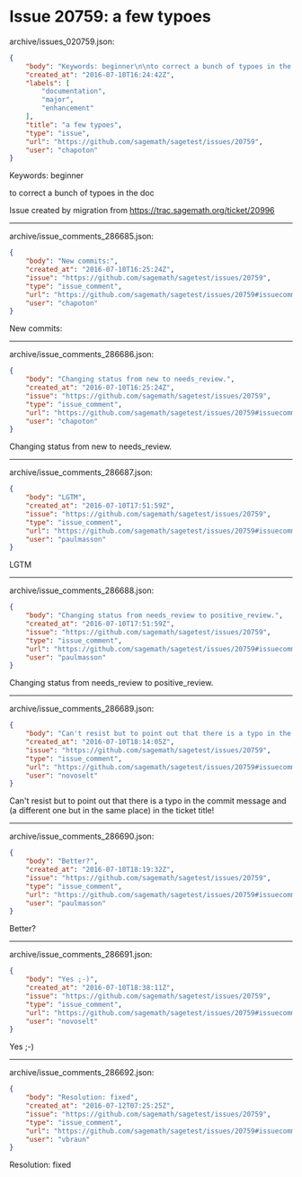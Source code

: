 # Issue 20759: a few typoes

archive/issues_020759.json:
```json
{
    "body": "Keywords: beginner\n\nto correct a bunch of typoes in the doc\n\nIssue created by migration from https://trac.sagemath.org/ticket/20996\n\n",
    "created_at": "2016-07-10T16:24:42Z",
    "labels": [
        "documentation",
        "major",
        "enhancement"
    ],
    "title": "a few typoes",
    "type": "issue",
    "url": "https://github.com/sagemath/sagetest/issues/20759",
    "user": "chapoton"
}
```
Keywords: beginner

to correct a bunch of typoes in the doc

Issue created by migration from https://trac.sagemath.org/ticket/20996





---

archive/issue_comments_286685.json:
```json
{
    "body": "New commits:",
    "created_at": "2016-07-10T16:25:24Z",
    "issue": "https://github.com/sagemath/sagetest/issues/20759",
    "type": "issue_comment",
    "url": "https://github.com/sagemath/sagetest/issues/20759#issuecomment-286685",
    "user": "chapoton"
}
```

New commits:



---

archive/issue_comments_286686.json:
```json
{
    "body": "Changing status from new to needs_review.",
    "created_at": "2016-07-10T16:25:24Z",
    "issue": "https://github.com/sagemath/sagetest/issues/20759",
    "type": "issue_comment",
    "url": "https://github.com/sagemath/sagetest/issues/20759#issuecomment-286686",
    "user": "chapoton"
}
```

Changing status from new to needs_review.



---

archive/issue_comments_286687.json:
```json
{
    "body": "LGTM",
    "created_at": "2016-07-10T17:51:59Z",
    "issue": "https://github.com/sagemath/sagetest/issues/20759",
    "type": "issue_comment",
    "url": "https://github.com/sagemath/sagetest/issues/20759#issuecomment-286687",
    "user": "paulmasson"
}
```

LGTM



---

archive/issue_comments_286688.json:
```json
{
    "body": "Changing status from needs_review to positive_review.",
    "created_at": "2016-07-10T17:51:59Z",
    "issue": "https://github.com/sagemath/sagetest/issues/20759",
    "type": "issue_comment",
    "url": "https://github.com/sagemath/sagetest/issues/20759#issuecomment-286688",
    "user": "paulmasson"
}
```

Changing status from needs_review to positive_review.



---

archive/issue_comments_286689.json:
```json
{
    "body": "Can't resist but to point out that there is a typo in the commit message and (a different one but in the same place) in the ticket title!",
    "created_at": "2016-07-10T18:14:05Z",
    "issue": "https://github.com/sagemath/sagetest/issues/20759",
    "type": "issue_comment",
    "url": "https://github.com/sagemath/sagetest/issues/20759#issuecomment-286689",
    "user": "novoselt"
}
```

Can't resist but to point out that there is a typo in the commit message and (a different one but in the same place) in the ticket title!



---

archive/issue_comments_286690.json:
```json
{
    "body": "Better?",
    "created_at": "2016-07-10T18:19:32Z",
    "issue": "https://github.com/sagemath/sagetest/issues/20759",
    "type": "issue_comment",
    "url": "https://github.com/sagemath/sagetest/issues/20759#issuecomment-286690",
    "user": "paulmasson"
}
```

Better?



---

archive/issue_comments_286691.json:
```json
{
    "body": "Yes ;-)",
    "created_at": "2016-07-10T18:38:11Z",
    "issue": "https://github.com/sagemath/sagetest/issues/20759",
    "type": "issue_comment",
    "url": "https://github.com/sagemath/sagetest/issues/20759#issuecomment-286691",
    "user": "novoselt"
}
```

Yes ;-)



---

archive/issue_comments_286692.json:
```json
{
    "body": "Resolution: fixed",
    "created_at": "2016-07-12T07:25:25Z",
    "issue": "https://github.com/sagemath/sagetest/issues/20759",
    "type": "issue_comment",
    "url": "https://github.com/sagemath/sagetest/issues/20759#issuecomment-286692",
    "user": "vbraun"
}
```

Resolution: fixed
